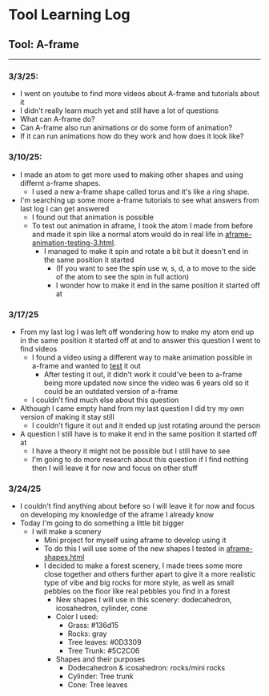 # Tool Learning Log

## Tool: **A-frame**

---

### 3/3/25:
* I went on youtube to find more videos about A-frame and tutorials about it
* I didn't really learn much yet and still have a lot of questions
 * What can A-frame do?
 * Can A-frame also run animations or do some form of animation?
 * If it can run animations how do they work and how does it look like?
### 3/10/25:
* I made an atom to get more used to making other shapes and using differnt a-frame shapes.
  * I used a new a-frame shape called torus and it's like a ring shape.
* I'm searching up some more a-frame tutorials to see what answers from last log I can get answered
  * I found out that animation is possible
  * To test out animation in aframe, I took the atom I made from before and made it spin like a normal atom would do in real life in [aframe-animation-testing-3.html](aframe-animation-testing-3.html).
    * I managed to make it spin and rotate a bit but it doesn't end in the same position it started
      * (If you want to see the spin use w, s, d, a to move to the side of the atom to see the spin in full action)
      * I wonder how to make it end in the same position it started off at
### 3/17/25
* From my last log I was left off wondering how to make my atom end up in the same position it started off at and to answer this question I went to find videos
  * I found a video using a different way to make animation possible in a-frame and wanted to [test](aframe-animation-testing-2.html) it out
    * After testing it out, it didn't work it could've been to a-frame being more updated now since the video was 6 years old so it could be an outdated version of a-frame
  * I couldn't find much else about this question
* Although I came empty hand from my last question I did try my own version of making it stay still
  * I couldn't figure it out and it ended up just rotating around the person
* A question I still have is to make it end in the same position it started off at
  * I have a theory it might not be possible but I still have to see
  * I'm going to do more research about this question if I find nothing then I will leave it for now and focus on other stuff
### 3/24/25
* I couldn't find anything about before so I will leave it for now and focus on developing my knowledge of the aframe I already know
* Today I'm going to do something a little bit bigger
  * I will make a scenery
    * Mini project for myself using aframe to develop using it
    * To do this I will use some of the new shapes I tested in [aframe-shapes.html](aframe-shapes.html)
    * I decided to make a forest scenery, I made trees some more close together and others further apart to give it a more realistic type of vibe and big rocks for more style, as well as small pebbles on the floor like real pebbles you find in a forest
      * New shapes I will use in this scenery: dodecahedron, icosahedron, cylinder, cone
      * Color I used:
        * Grass: #136d15
        * Rocks: gray
        * Tree leaves: #0D3309
        * Tree Trunk: #5C2C06
      * Shapes and their purposes
        * Dodecahedron & icosahedron: rocks/mini rocks
        * Cylinder: Tree trunk
        * Cone: Tree leaves




<!--
* Links you used today (websites, videos, etc)
* Things you tried, progress you made, etc
* Challenges, a-ha moments, etc
* Questions you still have
* What you're going to try next
-->
